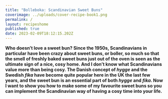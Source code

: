 ```yaml
---
title: "Bolleboka: Scandinavian Sweet Buns"
coverimage: ../uploads/cover-recipe-book1.png
permalink: /
layout: recipeshome
published: true
date: 2023-02-09T18:12:15.202Z
---
```

**Who doesn’t love a sweet bun? Since the 1950s, Scandinavians in particular have been crazy about sweet buns, or boller, so much so that the smell of freshly baked sweet buns just out of the oven is seen as the ultimate sign of a nice, cosy home. And I don’t know what Scandinavians value more than being cosy. The Danish concept of *hygge* and the Swedish *fika* have become quite popular here in the UK the last few years, and the sweet bun is an essential part of both *hygge* and *fika*. Now I want to show you how to make some of my favourite sweet buns so you can implement the Scandinavian way of having a cosy time into your life.**